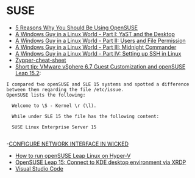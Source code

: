 # SUSE

- [5 Reasons Why You Should Be Using OpenSUSE](https://itsfoss.com/why-use-opensuse/)
- [A Windows Guy in a Linux World - Part I: YaST and the Desktop](https://adamtheautomator.com/a-windows-guy-in-a-linux-world-yast-and-the-desktop/)
- [A Windows Guy in a Linux World - Part II: Users and File Permission](https://adamtheautomator.com/a-windows-guy-in-a-linux-world-users-and-file-permission/)
- [A Windows Guy in a Linux World - Part III: Midnight Commander](https://adamtheautomator.com/a-windows-guy-in-a-linux-world-midnight-commander/)
- [A Windows Guy in a Linux World - Part IV: Setting up SSH in Linux](https://adamtheautomator.com/a-windows-guy-in-a-linux-world-setting-up-ssh/)
- [Zypper-cheat-sheet](https://en.opensuse.org/images/1/17/Zypper-cheat-sheet-1.pdf)
- [Short tip: VMware vSphere 6.7 Guest Customization and openSUSE Leap 15.2](https://cstan.io/?p=12416&lang=en):
```
I compared two openSUSE and SLE 15 systems and spotted a difference between them regarding the file /etc/issue.
OpenSUSE lists the following:

  Welcome to \S - Kernel \r (\l).

  While under SLE 15 the file has the following content:

  SUSE Linux Enterprise Server 15
  
```
-[CONFIGURE NETWORK INTERFACE IN WICKED](https://tech.linuxman.co/linux/linux-desktop/configure-network-interface-in-wicked/)

- [How to run openSUSE Leap Linux on Hyper-V](https://www.altaro.com/hyper-v/opensuse-leap-linux-hyper-v/)
- [OpenSUSE Leap 15: Connect to KDE desktop environment via XRDP](https://www.hiroom2.com/2018/06/14/opensuse-15-xrdp-kde-en/)
- [Visual Studio Code](https://en.opensuse.org/Visual_Studio_Code)


